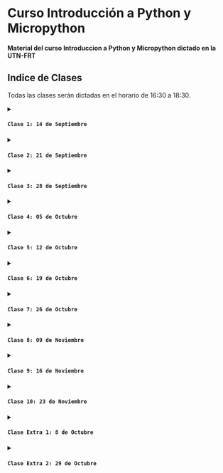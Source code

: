 # Curso Introducción a Python y Micropython

**Material del curso Introduccion a Python y Micropython dictado en la UTN-FRT**

## Indice de Clases

Todas las clases serán dictadas en el horario de 16:30 a 18:30.

<details>
<summary>
  
#### `Clase 1: 14 de Septiembre`

</summary>

Breve historia de Python y su Filosofía. Principios de diseño de Python (PEP 20). Instalación y Configuración de Python y entornos de desarrollo (IDE).

- **Diapositiva:** [Clase 1](Clase01.pdf)

***Material Extra***

- **Python:** [Link](https://www.python.org/)
- **Visual Studio Code:** [Link](https://code.visualstudio.com/)

</details>

<details>
<summary>
  
#### `Clase 2: 21 de Septiembre`

</summary>

Sintaxis Básica y Estructuras de Control. Variables, tipos de datos y operadores. Estructuras de control (if, for, while).

- **Diapositiva:** [Clase 2](Clase02.pdf)

</details>

<details>
<summary>
  
#### `Clase 3: 28 de Septiembre`

</summary>

Estructuras de Datos. Listas, tuplas, diccionarios y conjuntos. Manipulación y métodos asociados.

- **Diapositiva:** [Clase 3](Clase03.pdf)

</details>

<details>
<summary>
  
#### `Clase 4: 05 de Octubre`

</summary>

Funciones y Módulos. Definición y uso de funciones. Importación y creación de módulos.

- **Diapositiva:** [Clase 4](Clase04.pdf)

</details>

<details>
<summary>
  
#### `Clase 5: 12 de Octubre`

</summary>

Conceptos Básicos de POO. Clases y objetos. Métodos y atributos.

- **Diapositiva:** [Clase 5](Clase05.pdf)

</details>

<details>
<summary>
  
#### `Clase 6: 19 de Octubre`

</summary>

Qué es un microcontrolador y sus aplicaciones. Comparación entre MicroPython y otros lenguajes de programación para microcontroladores. Instalación de MicroPython en la placa ESP32. Introducción a la herramientas de desarrollo Thonny. Conexión y configuración de la placa.

- **Diapositiva:** [Clase 6](Clase06.pdf)

***Material Extra***

- **MicroPython:** [Link](https://MicroPython.org/)
- **Documentacion de MicroPython:** [Link](https://docs.micropython.org/en/latest/)
- **Pagina oficial con Drivers CH9102X:** [Link](https://www.wch-ic.com/downloads/CH343SER_ZIP.html)
- **Drivers CH9102X alojados aqui en el repositorio:** [Link](driverCH9102X/CH343SER.ZIP)
- **Thonny:** [Link](https://thonny.org/)
- **Ejemplo en Wokwi de blinker con ESP32 y led onboard:** [Link](https://wokwi.com/projects/412197049127131137)
  
</details>

<details>
<summary>
  
#### `Clase 7: 26 de Octubre`

</summary>

Control de Hardware Básico. Manejo de pines GPIO. Lectura de sensores y actuadores.

- **Diapositiva:** [Clase 7](Clase07.pdf)

- **Ejemplo en Wokwi de uso de tres leds:** [Link](https://wokwi.com/projects/412813092810329089)
- **Ejemplo en Wokwi de uso de tres leds y tres botones:** [Link](https://wokwi.com/projects/412816619189701633)
- **Ejemplo en Wokwi de uso de potenciometro:** [Link](https://wokwi.com/projects/412823150331085825)
- **Ejemplo en Wokwi de uso de PWM con un led:** [Link](https://wokwi.com/projects/412827239122614273)
- **Ejemplo en Wokwi de manejo de un servo con potenciometro:** [Link](https://wokwi.com/projects/412828987952574465)
- **Ejemplo en Wokwi de uso de modulo DHT22:** [Link](https://wokwi.com/projects/412832035326576641)
- **Ejemplo de grafica PWM en desmos** [Link](https://www.desmos.com/calculator/wsspteh4rc?lang=es)

</details>

<details>
<summary>
  
#### `Clase 8: 09 de Noviembre`

</summary>

Comunicación Serial. UART, I2C, SPI. Comunicación entre dispositivos.

- **Diapositiva:** [Clase 8](Clase08.pdf)

- **Ejemplo en Wokwi de escaner de bus I2C:** [Link](https://wokwi.com/projects/414079834163793921)
- **Ejemplo en Wokwi de uso de display lcd 2x16 con I2C:** [Link](https://wokwi.com/projects/414082182853706753)
- **Ejemplo en Wokwi de uso de display lcd 2x16 con I2C y caracteres custom:** [Link](https://wokwi.com/projects/414082835855619073)
- **Ejemplo en Wokwi de uso de display lcd 2x16 con I2C, caracteres custom y sensor de temperatura:** [Link](https://wokwi.com/projects/414083765618679809)
- **Ejemplo en Wokwi de uso de 2 displays lcd 2x16 con I2C, caracteres custom y sensor de temperatura:** [Link](https://wokwi.com/projects/414085167768395777)
- **Ejemplo en Wokwi de uso de display oled SSD1306:** [Link](https://wokwi.com/projects/414092239396279297)
- **Ejemplo en Wokwi de uso de display oled SSD1306 y sensor de temperatura:** [Link](https://wokwi.com/projects/414092844302002177)
- **Creador de caracteres para LCD:** [Link](https://maxpromer.github.io/LCD-Character-Creator/)

</details>

<details>
<summary>
  
#### `Clase 9: 16 de Noviembre`

</summary>

Estación. Punto de acceso. Web server.

</details>

<details>
<summary>
  
#### `Clase 10: 23 de Noviembre`

</summary>

Laboratorio 1: Control de LEDs y botones. Laboratorio 2: Monitorización de temperatura y humedad.

</details>

<details>
<summary>
  
#### `Clase Extra 1: 8 de Octubre`

</summary>

Bibliotecas Estándar y Externas. Introducción a las bibliotecas estándar de Python. Uso de bibliotecas populares (NumPy, matplotlib).

- **Diapositiva:** [Clase Extra 1](Clase_extra01.pdf)

</details>

<details>
<summary>
  
#### `Clase Extra 2: 29 de Octubre`

</summary>

Trabajando en equipo. Git y Github.

- **Diapositiva:** [Clase Extra 2](Clase_extra02.pdf)

</details>
